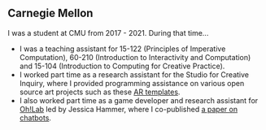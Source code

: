 ## Carnegie Mellon

I was a student at CMU from 2017 - 2021. During that time...

- I was a teaching assistant for 15-122 (Principles of Imperative Computation), 60-210 (Introduction to Interactivity and Computation) and 15-104 (Introduction to Computing for Creative Practice).
- I worked part time as a research assistant for the Studio for Creative Inquiry, where I provided programming assistance on various open source art projects such as these [AR templates](https://github.com/CreativeInquiry/ARKit-Educational-Templates).
- I also worked part time as a game developer and research assistant for [Oh!Lab](http://theohlab.org/) led by Jessica Hammer, where I co-published [a paper on chatbots](https://dl.acm.org/doi/abs/10.1145/3313831.3376708).
